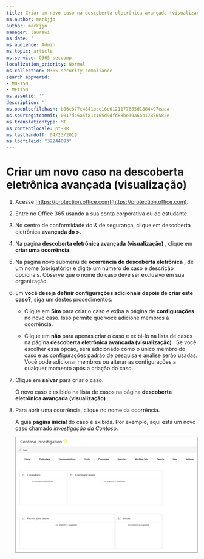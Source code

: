 ```yaml
---
title: Criar um novo caso na descoberta eletrônica avançada (visualização)
ms.author: markjjo
author: markjjo
manager: laurawi
ms.date: ''
ms.audience: Admin
ms.topic: article
ms.service: O365-seccomp
localization_priority: Normal
ms.collection: M365-security-compliance
search.appverid:
- MOE150
- MET150
ms.assetid: ''
description: ''
ms.openlocfilehash: b06c377c4841bce16e0121177665d1884497eaaa
ms.sourcegitcommit: 0017dc6a5f81c165d9dfd88be39a6bb17856582e
ms.translationtype: MT
ms.contentlocale: pt-BR
ms.lasthandoff: 04/23/2019
ms.locfileid: "32244093"
---
```

# <a name="create-a-new-case-in-advanced-ediscovery-preview"></a>Criar um novo caso na descoberta eletrônica avançada (visualização)    

1. Acesse [https://protection.office.com](https://protection.office.com).
    
2. Entre no Office 365 usando a sua conta corporativa ou de estudante.
    
3. No centro de conformidade do & de segurança, clique em descoberta eletrônica **avançada do >**.
 
4. Na página **descoberta eletrônica avançada (visualização)** , clique em **criar uma ocorrência**.
    
5. Na página novo submenu de **ocorrência de descoberta eletrônica** , dê um nome (obrigatório) e digite um número de caso e descrição opcionais. Observe que o nome do caso deve ser exclusivo em sua organização.

6. Em **você deseja definir configurações adicionais depois de criar este caso?**, siga um destes procedimentos:

    - Clique em **Sim** para criar o caso e exiba a página de **configurações** no novo caso. Isso permite que você adicione membros à ocorrência.
    
    - Clique em **não** para apenas criar o caso e exibi-lo na lista de casos na página **descoberta eletrônica avançada (visualização)** . Se você escolher essa opção, será adicionado como o único membro do caso e as configurações padrão de pesquisa e análise serão usadas. Você pode adicionar membros ou alterar as configurações a qualquer momento após a criação do caso.

7. Clique em **salvar** para criar o caso.

    O novo caso é exibido na lista de casos na página **descoberta eletrônica avançada (visualização)** . 

8. Para abrir uma ocorrência, clique no nome da ocorrência. 

    A guia **página inicial** do caso é exibida. Por exemplo, aqui está um novo caso chamado *investigação da Contoso*.

    ![A guia página inicial de um novo caso na descoberta eletrônica avançada](../media/newAeDcase.png)
